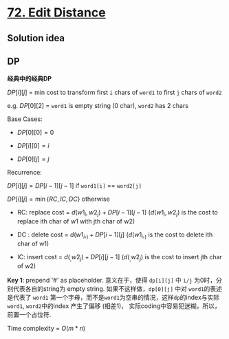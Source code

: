 # [72. Edit Distance](https://leetcode.com/problems/edit-distance/)

## Solution idea

## DP

**经典中的经典DP**

$DP[i][j]$ = min cost to transform first `i` chars of `word1` to first `j` chars of `word2`

e.g. $DP[0][2]$ = `word1` is empty string (0 char), `word2` has 2 chars

Base Cases:

* $DP[0][0] = 0$

* $DP[i][0] = i$

* $DP[0][j] = j$

Recurrence:

$DP[i][j] = DP[i-1][j-1]$ if `word1[i]` == `word2[j]`

$DP[i][j] = \min\{RC, IC, DC\}$ otherwise

* RC: replace cost = $d(w1_i, w2_j) + DP[i-1][j-1]$ ($d(w1_i, w2_j)$ is the cost to replace ith char of w1 with jth char of w2)

* DC : delete cost = $d(w1_i, _) + DP[i-1][j]$ ($d(w1_i, _)$ is the cost to delete ith char of w1)

* IC: insert cost = $d(_, w2_j) + DP[i][j-1]$ ($d(_, w2_j)$ is the cost to insert jth char of w2)


**Key 1**: prepend '#' as placeholder. 意义在于，使得 `dp[i][j]` 中 `i/j` 为0时，分别代表各自的string为 empty string. 如果不这样做，`dp[0][j]` 中对 `word1`的表述是代表了 `word1` 第一个字母，而不是`word1`为空串的情况，这样`dp`的index与实际 `word1`, `word2`中的index 产生了偏移 (相差1)， 实际coding中容易犯迷糊，所以，前置一个占位符.

Time complexity = $O(m* n)$